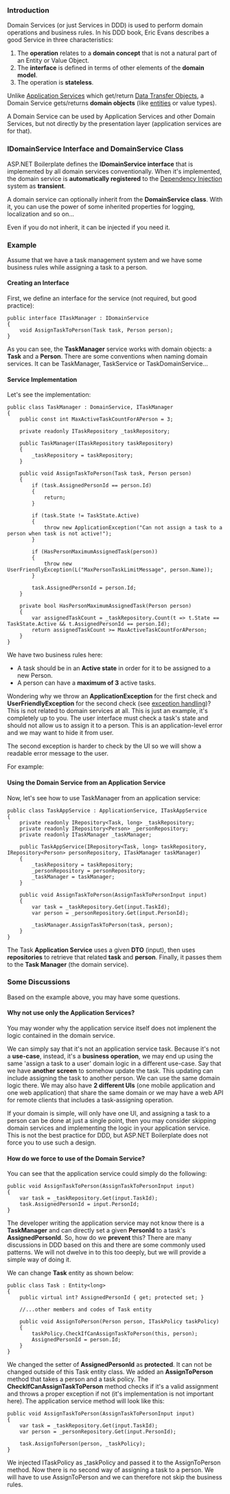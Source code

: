 ### Introduction

Domain Services (or just Services in DDD) is used to perform domain
operations and business rules. In his DDD book, Eric Evans describes a good 
Service in three characteristics:

1.  The **operation** relates to a **domain concept** that is not a
    natural part of an Entity or Value Object.
2.  The **interface** is defined in terms of other elements of the **domain
    model**.
3.  The operation is **stateless**.

Unlike [Application Services](/Pages/Documents/Application-Services)
which get/return [Data Transfer
Objects](/Pages/Documents/Data-Transfer-Objects), a Domain Service
gets/returns **domain objects** (like
[entities](/Pages/Documents/Entities) or value types).

A Domain Service can be used by Application Services and other Domain
Services, but not directly by the presentation layer (application
services are for that).

### IDomainService Interface and DomainService Class

ASP.NET Boilerplate defines the **IDomainService interface** that is
implemented by all domain services conventionally. When it's
implemented, the domain service is **automatically registered** to the
[Dependency Injection](/Pages/Documents/Dependency-Injection) system as
**transient**.

A domain service can optionally inherit from the **DomainService
class**. With it, you can use the power of some inherited properties for
logging, localization and so on... 

Even if you do not inherit, it can be injected if you need it.

### Example

Assume that we have a task management system and we have some business rules
while assigning a task to a person.

#### Creating an Interface

First, we define an interface for the service (not required, but good practice):

    public interface ITaskManager : IDomainService
    {
        void AssignTaskToPerson(Task task, Person person);
    }

As you can see, the **TaskManager** service works with domain objects: a
**Task** and a **Person**. There are some conventions when naming domain
services. It can be TaskManager, TaskService or TaskDomainService...

#### Service Implementation

Let's see the implementation:

    public class TaskManager : DomainService, ITaskManager
    {
        public const int MaxActiveTaskCountForAPerson = 3;

        private readonly ITaskRepository _taskRepository;

        public TaskManager(ITaskRepository taskRepository)
        {
            _taskRepository = taskRepository;
        }

        public void AssignTaskToPerson(Task task, Person person)
        {
            if (task.AssignedPersonId == person.Id)
            {
                return;
            }

            if (task.State != TaskState.Active)
            {
                throw new ApplicationException("Can not assign a task to a person when task is not active!");
            }

            if (HasPersonMaximumAssignedTask(person))
            {
                throw new UserFriendlyException(L("MaxPersonTaskLimitMessage", person.Name));
            }

            task.AssignedPersonId = person.Id;
        }

        private bool HasPersonMaximumAssignedTask(Person person)
        {
            var assignedTaskCount = _taskRepository.Count(t => t.State == TaskState.Active && t.AssignedPersonId == person.Id);
            return assignedTaskCount >= MaxActiveTaskCountForAPerson;
        }
    }

We have two business rules here:

-   A task should be in an **Active state** in order for it to be assigned
    to a new Person.
-   A person can have a **maximum of 3** active tasks.

Wondering why we throw an **ApplicationException** for the first check
and **UserFriendlyException** for the second check (see [exception
handling](/Pages/Documents/Handling-Exceptions))? This is not related to
domain services at all. This is just an example, it's completely up
to you. The user interface must check a task's state and
should not allow us to assign it to a person. This is an
application-level error and we may want to hide it from user. 

The second exception is harder to check by the UI so we will show a readable error message to the user. 

For example:

#### Using the Domain Service from an Application Service

Now, let's see how to use TaskManager from an application service:

    public class TaskAppService : ApplicationService, ITaskAppService
    {
        private readonly IRepository<Task, long> _taskRepository;
        private readonly IRepository<Person> _personRepository;
        private readonly ITaskManager _taskManager;

        public TaskAppService(IRepository<Task, long> taskRepository, IRepository<Person> personRepository, ITaskManager taskManager)
        {
            _taskRepository = taskRepository;
            _personRepository = personRepository;
            _taskManager = taskManager;
        }

        public void AssignTaskToPerson(AssignTaskToPersonInput input)
        {
            var task = _taskRepository.Get(input.TaskId);
            var person = _personRepository.Get(input.PersonId);

            _taskManager.AssignTaskToPerson(task, person);
        }
    }

The Task **Application Service** uses a given **DTO** (input), then uses
**repositories** to retrieve that related **task** and **person**. Finally, it
passes them to the **Task Manager** (the domain service).

### Some Discussions

Based on the example above, you may have some questions.

#### Why not use only the Application Services?

You may wonder why the application service itself does not implenent the logic
contained in the domain service.

We can simply say that it's not an application service task. Because it's
not a **use-case**, instead, it's a **business operation**, we may end up using the
same 'assign a task to a user' domain logic in a different use-case. Say
that we have **another screen** to somehow update the task. This
updating can include assigning the task to another person. We can
use the same domain logic there. We may also have **2 different UIs** (one
mobile application and one web application) that share the same domain or
we may have a web API for remote clients that includes a task-assigning
operation.

If your domain is simple, will only have one UI, and assigning a task to
a person can be done at just a single point, then you may consider 
skipping domain services and implementing the logic in your application
service. This is not the best practice for DDD, but ASP.NET
Boilerplate does not force you to use such a design.

#### How do we force to use of the Domain Service?

You can see that the application service could simply do the following:

    public void AssignTaskToPerson(AssignTaskToPersonInput input)
    {
        var task = _taskRepository.Get(input.TaskId);
        task.AssignedPersonId = input.PersonId;
    }

The developer writing the application service may not know there is a
**TaskManager** and can directly set a given **PersonId** to a task's
**AssignedPersonId**. So, how do we **prevent** this? There are many
discussions in DDD based on this and there are some commonly used patterns.
We will not dwelve in to this too deeply, but we will provide a simple way of doing it.

We can change **Task** entity as shown below:

    public class Task : Entity<long>
    {
        public virtual int? AssignedPersonId { get; protected set; }

        //...other members and codes of Task entity

        public void AssignToPerson(Person person, ITaskPolicy taskPolicy)
        {
            taskPolicy.CheckIfCanAssignTaskToPerson(this, person);
            AssignedPersonId = person.Id;
        }
    }

We changed the setter of **AssignedPersonId** as **protected**. It can
not be changed outside of this Task entity class. We added an
**AssignToPerson** method that takes a person and a task policy. The
**CheckIfCanAssignTaskToPerson** method checks if it's a valid
assignment and throws a proper exception if not (it's implementation is
not important here). The application service method will look like this:

    public void AssignTaskToPerson(AssignTaskToPersonInput input)
    {
        var task = _taskRepository.Get(input.TaskId);
        var person = _personRepository.Get(input.PersonId);

        task.AssignToPerson(person, _taskPolicy);
    }

We injected ITaskPolicy as \_taskPolicy and passed it to the AssignToPerson
method. Now there is no second way of assigning a task to a person. We
will have to use AssignToPerson and we can therefore not skip the business rules.
